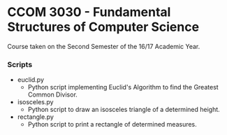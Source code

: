 # CCOM 3030 - Fundamental Structures of Computer Science

Course taken on the Second Semester of the 16/17 Academic Year. 

### Scripts

* euclid.py 
    - Python script implementing Euclid's Algorithm to find the Greatest Common Divisor. 
* isosceles.py 
    - Python script to draw an isosceles triangle of a determined height. 
* rectangle.py 
    - Python script to print a rectangle of determined measures. 
